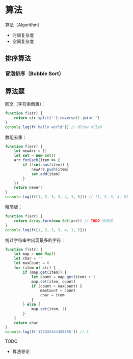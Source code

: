 # 算法

算法（Algorithm）

* 时间复杂度
* 空间复杂度




## 排序算法

### 冒泡排序（Bubble Sort）





## 算法题

回文（字符串倒置）：

```javascript
function f(str) {
    return str.split('').reverse().join('')
}
console.log(f('hello world')) // dlrow olleh
```

数组去重：

```javascript
function f(arr) {
    let newArr = []
    let set = new Set()
    arr.forEach(item => {
        if (!set.has(item)) {
            newArr.push(item)
            set.add(item)
        }
    })
    return newArr
}
console.log(f([1, 2, 3, 3, 4, 1, 5])) // [1, 2, 3, 4, 5]
```

精简版：

```javascript
function f(arr) {
    return Array.form(new Set(arr)) // TODO 待测试
}
console.log(f([1, 2, 3, 3, 4, 1, 5]))
```

统计字符串中出现最多的字符：

```javascript
function f(str) {
    let map = new Map()
    let char = ''
    let maxCount = 0
    for (item of str) {
        if (map.get(item)) {
            let count = map.get(item) + 1
            map.set(item, count)
            if (count > maxCount) {
                maxCount = count
                char = item
            }
        } else {
            map.set(item, 1)
        }
    }
    return char
}
console.log(f('122333444455555')) // 5
```


TODO

* 算法导论